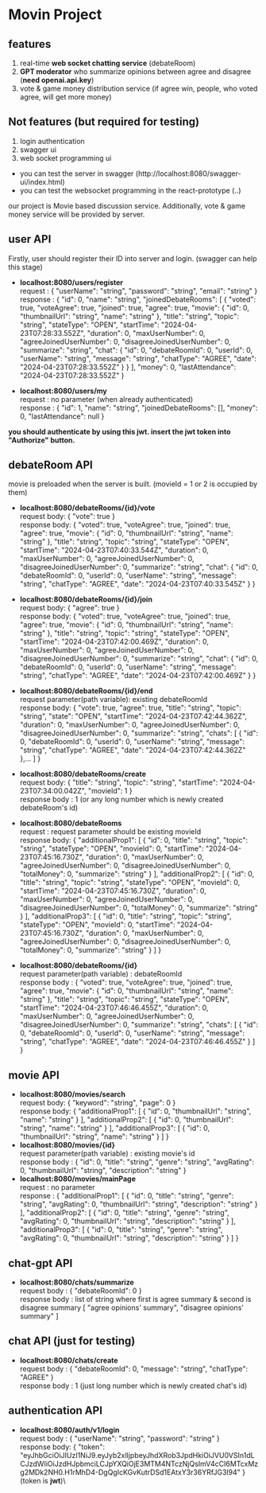# Movin Project
## features
1. real-time **web socket chatting service** (debateRoom)
2. **GPT moderator** who summarize opinions between agree and disagree (**need openai.api.key**)
3. vote & game money distribution service (if agree win, people, who voted agree, will get more money)

## Not features (but required for testing)
1. login authentication
2. swagger ui 
3. web socket programming ui 

- you can test the server in swagger (http://localhost:8080/swagger-ui/index.html)
- you can test the websocket programming in the react-prototype (..)

our project is Movie based discussion service. Additionally, vote & game money service will be provided by server. 

## user API
Firstly, user should register their ID into server and login. (swagger can help this stage)
- **localhost:8080/users/register**\
request : {
  "userName": "string",
  "password": "string",
  "email": "string"
  }
response : {
  "id": 0,
  "name": "string",
  "joinedDebateRooms": [
  {
  "voted": true,
  "voteAgree": true,
  "joined": true,
  "agree": true,
  "movie": {
  "id": 0,
  "thumbnailUrl": "string",
  "name": "string"
  },
  "title": "string",
  "topic": "string",
  "stateType": "OPEN",
  "startTime": "2024-04-23T07:28:33.552Z",
  "duration": 0,
  "maxUserNumber": 0,
  "agreeJoinedUserNumber": 0,
  "disagreeJoinedUserNumber": 0,
  "summarize": "string",
  "chat": {
  "id": 0,
  "debateRoomId": 0,
  "userId": 0,
  "userName": "string",
  "message": "string",
  "chatType": "AGREE",
  "date": "2024-04-23T07:28:33.552Z"
  }
  }
  ],
  "money": 0,
  "lastAttendance": "2024-04-23T07:28:33.552Z"
  }

- **localhost:8080/users/my**\
request : no parameter (when already authenticated)\
response : {
  "id": 1,
  "name": "string",
  "joinedDebateRooms": [],
  "money": 0,
  "lastAttendance": null
  }


**you should authenticate by using this jwt. insert the jwt token into "Authorize" button.**
## debateRoom API
movie is preloaded when the server is built. (movieId = 1 or 2 is occupied by them)

- **localhost:8080/debateRooms/{id}/vote**\
request body:
  {
  "vote": true
  }\
response body:
  {
  "voted": true,
  "voteAgree": true,
  "joined": true,
  "agree": true,
  "movie": {
  "id": 0,
  "thumbnailUrl": "string",
  "name": "string"
  },
  "title": "string",
  "topic": "string",
  "stateType": "OPEN",
  "startTime": "2024-04-23T07:40:33.544Z",
  "duration": 0,
  "maxUserNumber": 0,
  "agreeJoinedUserNumber": 0,
  "disagreeJoinedUserNumber": 0,
  "summarize": "string",
  "chat": {
  "id": 0,
  "debateRoomId": 0,
  "userId": 0,
  "userName": "string",
  "message": "string",
  "chatType": "AGREE",
  "date": "2024-04-23T07:40:33.545Z"
  }
  }
- **localhost:8080/debateRooms/{id}/join**\
request body:
  {
  "agree": true
  }\
response body:
  {
  "voted": true,
  "voteAgree": true,
  "joined": true,
  "agree": true,
  "movie": {
  "id": 0,
  "thumbnailUrl": "string",
  "name": "string"
  },
  "title": "string",
  "topic": "string",
  "stateType": "OPEN",
  "startTime": "2024-04-23T07:42:00.469Z",
  "duration": 0,
  "maxUserNumber": 0,
  "agreeJoinedUserNumber": 0,
  "disagreeJoinedUserNumber": 0,
  "summarize": "string",
  "chat": {
  "id": 0,
  "debateRoomId": 0,
  "userId": 0,
  "userName": "string",
  "message": "string",
  "chatType": "AGREE",
  "date": "2024-04-23T07:42:00.469Z"
  }
  }
- **localhost:8080/debateRooms/{id}/end**\
request parameter(path variable): existing debateRoomId\
response body:
  {
  "vote": true,
  "agree": true,
  "title": "string",
  "topic": "string",
  "state": "OPEN",
  "startTime": "2024-04-23T07:42:44.362Z",
  "duration": 0,
  "maxUserNumber": 0,
  "agreeJoinedUserNumber": 0,
  "disagreeJoinedUserNumber": 0,
  "summarize": "string",
  "chats": [
  {
  "id": 0,
  "debateRoomId": 0,
  "userId": 0,
  "userName": "string",
  "message": "string",
  "chatType": "AGREE",
  "date": "2024-04-23T07:42:44.362Z"
  },...
  ]
  }
- **localhost:8080/debateRooms/create**\
request body:
  {
  "title": "string",
  "topic": "string",
  "startTime": "2024-04-23T07:34:00.042Z",
  "movieId": 1
  }\
response body : 1 (or any long number which is newly created debateRoom's id)

- **localhost:8080/debateRooms**\
request : request parameter should be existing movieId\
response body:
  {
  "additionalProp1": [
  {
  "id": 0,
  "title": "string",
  "topic": "string",
  "stateType": "OPEN",
  "movieId": 0,
  "startTime": "2024-04-23T07:45:16.730Z",
  "duration": 0,
  "maxUserNumber": 0,
  "agreeJoinedUserNumber": 0,
  "disagreeJoinedUserNumber": 0,
  "totalMoney": 0,
  "summarize": "string"
  }
  ],
  "additionalProp2": [
  {
  "id": 0,
  "title": "string",
  "topic": "string",
  "stateType": "OPEN",
  "movieId": 0,
  "startTime": "2024-04-23T07:45:16.730Z",
  "duration": 0,
  "maxUserNumber": 0,
  "agreeJoinedUserNumber": 0,
  "disagreeJoinedUserNumber": 0,
  "totalMoney": 0,
  "summarize": "string"
  }
  ],
  "additionalProp3": [
  {
  "id": 0,
  "title": "string",
  "topic": "string",
  "stateType": "OPEN",
  "movieId": 0,
  "startTime": "2024-04-23T07:45:16.730Z",
  "duration": 0,
  "maxUserNumber": 0,
  "agreeJoinedUserNumber": 0,
  "disagreeJoinedUserNumber": 0,
  "totalMoney": 0,
  "summarize": "string"
  }
  ]
  }
- **localhost:8080/debateRooms/{id}**\
request parameter(path variable) : debateRoomId\
response body :
  {
  "voted": true,
  "voteAgree": true,
  "joined": true,
  "agree": true,
  "movie": {
  "id": 0,
  "thumbnailUrl": "string",
  "name": "string"
  },
  "title": "string",
  "topic": "string",
  "stateType": "OPEN",
  "startTime": "2024-04-23T07:46:46.455Z",
  "duration": 0,
  "maxUserNumber": 0,
  "agreeJoinedUserNumber": 0,
  "disagreeJoinedUserNumber": 0,
  "summarize": "string",
  "chats": [
  {
  "id": 0,
  "debateRoomId": 0,
  "userId": 0,
  "userName": "string",
  "message": "string",
  "chatType": "AGREE",
  "date": "2024-04-23T07:46:46.455Z"
  }
  ]
  }

## movie API
- **localhost:8080/movies/search**\
request body:
  {
  "keyword": "string",
  "page": 0
  }\
response body:
  {
  "additionalProp1": [
  {
  "id": 0,
  "thumbnailUrl": "string",
  "name": "string"
  }
  ],
  "additionalProp2": [
  {
  "id": 0,
  "thumbnailUrl": "string",
  "name": "string"
  }
  ],
  "additionalProp3": [
  {
  "id": 0,
  "thumbnailUrl": "string",
  "name": "string"
  }
  ]
  }
- **localhost:8080/movies/{id}**\
request parameter(path variable) : existing movie's id\
response body :
  {
  "id": 0,
  "title": "string",
  "genre": "string",
  "avgRating": 0,
  "thumbnailUrl": "string",
  "description": "string"
  }
- **localhost:8080/movies/mainPage**\
request : no parameter\
response :
  {
  "additionalProp1": [
  {
  "id": 0,
  "title": "string",
  "genre": "string",
  "avgRating": 0,
  "thumbnailUrl": "string",
  "description": "string"
  }
  ],
  "additionalProp2": [
  {
  "id": 0,
  "title": "string",
  "genre": "string",
  "avgRating": 0,
  "thumbnailUrl": "string",
  "description": "string"
  }
  ],
  "additionalProp3": [
  {
  "id": 0,
  "title": "string",
  "genre": "string",
  "avgRating": 0,
  "thumbnailUrl": "string",
  "description": "string"
  }
  ]
  }




## chat-gpt API 
- **localhost:8080/chats/summarize**\
request body :
  {
  "debateRoomId": 0
  }\
response body : list of string where first is agree summary & second is disagree summary
  [
  "agree opinions' summary",
  "disagree opinions' summary"
  ]

## chat API (just for testing)
- **localhost:8080/chats/create**\
request body :
  {
  "debateRoomId": 0,
  "message": "string",
  "chatType": "AGREE"
  }\
response body : 1 (just long number which is newly created chat's id)

## authentication API
- **localhost:8080/auth/v1/login**\
request body :
  {
  "userName": "string",
  "password": "string"
  }\
response body: {
  "token": "eyJhbGciOiJIUzI1NiJ9.eyJyb2xlIjpbeyJhdXRob3JpdHkiOiJVU0VSIn1dLCJzdWIiOiJzdHJpbmciLCJpYXQiOjE3MTM4NTczNjQsImV4cCI6MTcxMzg2MDk2NH0.H1rMhD4-DgQgIcKGvKutrDSd1EAtxY3r36YRfJG3l94"
  } (token is **jwt**)\
